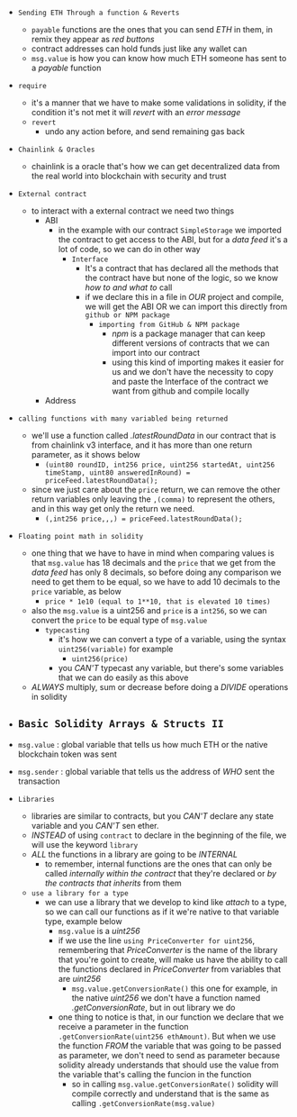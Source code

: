 - `Sending ETH Through a function & Reverts`
	- `payable` functions are the ones that you can send *ETH* in them, in remix they appear as *red buttons*
	- contract addresses can hold funds just like any wallet can
	- `msg.value` is how you can know how much ETH someone has sent to a *payable* function
- `require` 
	- it's a manner that we have to make some validations in solidity, if the condition it's not met it will *revert* with an *error message* 
	- `revert` 
		- undo any action before, and send remaining gas back

- `Chainlink & Oracles`
	- chainlink is a oracle that's how we can get decentralized data from the real world into blockchain with security and trust

- `External contract`
	- to interact with a external contract we need two things
		- ABI
			- in the example with our contract `SimpleStorage` we imported the contract to get access to the ABI, but for a *data feed* it's a lot of code, so we can do in other way
				- `Interface` 
					- It's a contract that has declared all the methods that the contract have but none of the logic, so we know *how to and what to* call
					- if we declare this in a file in *OUR* project and compile, we will get the ABI OR we can import this directly from `github or NPM package` 
						- `importing from GitHub & NPM package` 
							- *npm* is a package manager that can keep different versions of contracts that we can import into our contract
							- using this kind of importing makes it easier for us and we don't have the necessity to copy and paste the Interface of the contract we want from github and compile locally
		- Address

- `calling functions with many variabled being returned` 
	- we'll use a function called *.latestRoundData* in our contract that is from chainlink v3 interface, and it has more than one return parameter, as it shows below
		- `(uint80 roundID, int256 price, uint256 startedAt, uint256 timeStamp, uint80 answeredInRound) = priceFeed.latestRoundData();`
	- since we just care about the `price` return, we can remove the other return variables only leaving the `,(comma)` to represent the others, and in this way get only the return we need.
		- `(,int256 price,,,) = priceFeed.latestRoundData();` 

- `Floating point math in solidity` 
	- one thing that we have to have in mind when comparing values is that `msg.value` has 18 decimals and the `price` that we get from the *data feed* has only 8 decimals, so before doing any comparison we need to get them to be equal, so we have to add 10 decimals to the `price` variable, as below
		- `price * 1e10 (equal to 1**10, that is elevated 10 times)` 
	- also the `msg.value` is a uint256 and `price` is a `int256`, so we can convert the `price` to be equal type of `msg.value` 
		- `typecasting` 
			- it's how we can convert a type of a variable, using the syntax `uint256(variable)` for example
				- `uint256(price)` 
			- you *CAN'T* typecast any variable, but there's some variables that we can do easily as this above
	- *ALWAYS* multiply, sum or decrease before doing a *DIVIDE* operations in solidity

- `Basic Solidity Arrays & Structs II`
	- 

- `msg.value` : global variable that tells us how much ETH or the native blockchain token was sent
- `msg.sender` : global variable that tells us the address of *WHO* sent the transaction 

- `Libraries` 
	- libraries are similar to contracts, but you *CAN'T* declare any state variable and you *CAN'T* sen ether.
	- *INSTEAD* of using `contract` to declare in the beginning of the file, we will use the keyword `library` 
	- *ALL* the functions in a library are going to be *INTERNAL* 
		- to remember, internal functions are the ones that can only be called *internally within the contract* that they're declared or *by the contracts that inherits* from them
	- `use a library for a type` 
		- we can use a library that we develop to kind like *attach* to a type, so we can call our functions as if it we're native to that variable type, example below
			- `msg.value` is a *uint256*
			- if we use the line `using PriceConverter for uint256`, remembering that *PriceConverter* is the name of the library that you're goint to create, will make us have the ability to call the functions declared in *PriceConverter* from variables that are *uint256*
				- `msg.value.getConversionRate()` this one for example, in the native *uint256* we don't have a function named *.getConversionRate*, but in out library we do
			- one thing to notice is that, in our function we declare that we receive a parameter in the function `.getConversionRate(uint256 ethAmount)`. But when we use the function *FROM* the variable that was going to be passed as parameter, we don't need to send as parameter because solidity already understands that should use the value from the variable that's calling the funcion in the function
				- so in calling `msg.value.getConversionRate()` solidity will compile correctly and understand that is the same as calling `.getConversionRate(msg.value)` 
